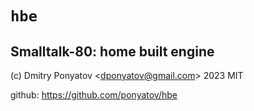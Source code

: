 # `hbe`
## Smalltalk-80: home built engine

(c) Dmitry Ponyatov <<dponyatov@gmail.com>> 2023 MIT

github: https://github.com/ponyatov/hbe
